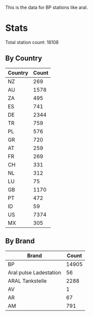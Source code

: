 This is the data for BP stations like aral.


# Stats

Total station count: 18108
## By Country

| Country | Count
| - | - 
| NZ | 269
| AU | 1578
| ZA | 495
| ES | 741
| DE | 2344
| TR | 759
| PL | 576
| GR | 720
| AT | 259
| FR | 269
| CH | 331
| NL | 312
| LU | 75
| GB | 1170
| PT | 472
| ID | 59
| US | 7374
| MX | 305
## By Brand

| Brand | Count
| - | - 
| BP | 14905
| Aral pulse Ladestation | 56
| ARAL Tankstelle | 2288
| AV | 1
| AR | 67
| AM | 791
